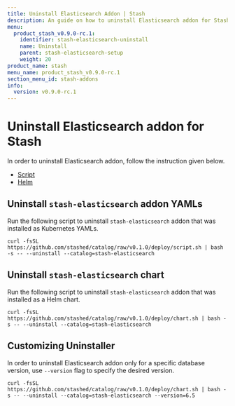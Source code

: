```yaml
---
title: Uninstall Elasticsearch Addon | Stash
description: An guide on how to uninstall Elasticsearch addon for Stash
menu:
  product_stash_v0.9.0-rc.1:
    identifier: stash-elasticsearch-uninstall
    name: Uninstall
    parent: stash-elasticsearch-setup
    weight: 20
product_name: stash
menu_name: product_stash_v0.9.0-rc.1
section_menu_id: stash-addons
info:
  version: v0.9.0-rc.1
---
```


# Uninstall Elasticsearch addon for Stash

In order to uninstall Elasticsearch addon, follow the instruction given below.

<ul class="nav nav-tabs" id="installerTab" role="tablist">
  <li class="nav-item">
    <a class="nav-link active" id="script-tab" data-toggle="tab" href="#script" role="tab" aria-controls="script" aria-selected="true">Script</a>
  </li>
  <li class="nav-item">
    <a class="nav-link" id="helm-tab" data-toggle="tab" href="#helm" role="tab" aria-controls="helm" aria-selected="false">Helm</a>
  </li>
</ul>
<div class="tab-content" id="installerTabContent">
  <div class="tab-pane fade show active" id="script" role="tabpanel" aria-labelledby="script-tab">

## Uninstall `stash-elasticsearch` addon YAMLs

Run the following script to uninstall `stash-elasticsearch` addon that was installed as Kubernetes YAMLs.

```console
curl -fsSL https://github.com/stashed/catalog/raw/v0.1.0/deploy/script.sh | bash -s -- --uninstall --catalog=stash-elasticsearch
```

</div>
<div class="tab-pane fade" id="helm" role="tabpanel" aria-labelledby="helm-tab">

## Uninstall `stash-elasticsearch` chart

Run the following script to uninstall `stash-elasticsearch` addon that was installed as a Helm chart.

```console
curl -fsSL https://github.com/stashed/catalog/raw/v0.1.0/deploy/chart.sh | bash -s -- --uninstall --catalog=stash-elasticsearch
```

</div>
</div>

## Customizing Uninstaller

In order to uninstall Elasticsearch addon only for a specific database version, use `--version` flag to specify the desired version.

```console
curl -fsSL https://github.com/stashed/catalog/raw/v0.1.0/deploy/chart.sh | bash -s -- --uninstall --catalog=stash-elasticsearch --version=6.5
```
